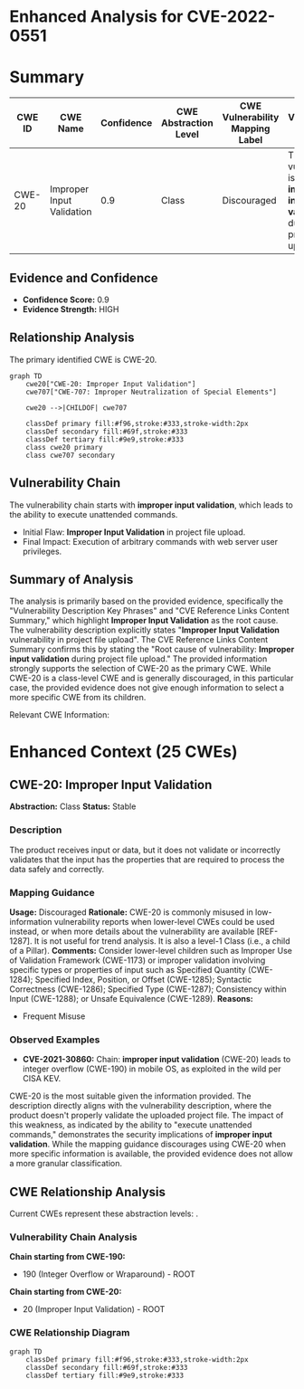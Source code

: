 # Enhanced Analysis for CVE-2022-0551

# Summary
| CWE ID | CWE Name | Confidence | CWE Abstraction Level | CWE Vulnerability Mapping Label | CWE-Vulnerability Mapping Notes |
|---|---|---|---|---|---|
| CWE-20 | Improper Input Validation | 0.9 | Class | Discouraged | The vulnerability is due to the **improper input validation** during project file upload. |

## Evidence and Confidence

*   **Confidence Score:** 0.9
*   **Evidence Strength:** HIGH

## Relationship Analysis
The primary identified CWE is CWE-20.

```mermaid
graph TD
    cwe20["CWE-20: Improper Input Validation"]
    cwe707["CWE-707: Improper Neutralization of Special Elements"]

    cwe20 -->|CHILDOF| cwe707

    classDef primary fill:#f96,stroke:#333,stroke-width:2px
    classDef secondary fill:#69f,stroke:#333
    classDef tertiary fill:#9e9,stroke:#333
    class cwe20 primary
    class cwe707 secondary
```

## Vulnerability Chain
The vulnerability chain starts with **improper input validation**, which leads to the ability to execute unattended commands.
  - Initial Flaw: **Improper Input Validation** in project file upload.
  - Final Impact: Execution of arbitrary commands with web server user privileges.

## Summary of Analysis
The analysis is primarily based on the provided evidence, specifically the "Vulnerability Description Key Phrases" and "CVE Reference Links Content Summary," which highlight **Improper Input Validation** as the root cause.
The vulnerability description explicitly states "**Improper Input Validation** vulnerability in project file upload". The CVE Reference Links Content Summary confirms this by stating the "Root cause of vulnerability: **Improper input validation** during project file upload."
The provided information strongly supports the selection of CWE-20 as the primary CWE. While CWE-20 is a class-level CWE and is generally discouraged, in this particular case, the provided evidence does not give enough information to select a more specific CWE from its children.

Relevant CWE Information:

# Enhanced Context (25 CWEs)

## CWE-20: Improper Input Validation
**Abstraction:** Class
**Status:** Stable

### Description
The product receives input or data, but it does
        not validate or incorrectly validates that the input has the
        properties that are required to process the data safely and
        correctly.
### Mapping Guidance
**Usage:** Discouraged
**Rationale:** CWE-20 is commonly misused in low-information vulnerability reports when lower-level CWEs could be used instead, or when more details about the vulnerability are available [REF-1287]. It is not useful for trend analysis. It is also a level-1 Class (i.e., a child of a Pillar).
**Comments:** Consider lower-level children such as Improper Use of Validation Framework (CWE-1173) or improper validation involving specific types or properties of input such as Specified Quantity (CWE-1284); Specified Index, Position, or Offset (CWE-1285); Syntactic Correctness (CWE-1286); Specified Type (CWE-1287); Consistency within Input (CWE-1288); or Unsafe Equivalence (CWE-1289).
**Reasons:**
- Frequent Misuse

### Observed Examples
- **CVE-2021-30860:** Chain: **improper input validation** (CWE-20) leads to integer overflow (CWE-190) in mobile OS, as exploited in the wild per CISA KEV.

CWE-20 is the most suitable given the information provided. The description directly aligns with the vulnerability description, where the product doesn't properly validate the uploaded project file. The impact of this weakness, as indicated by the ability to "execute unattended commands," demonstrates the security implications of **improper input validation**. While the mapping guidance discourages using CWE-20 when more specific information is available, the provided evidence does not allow a more granular classification.


## CWE Relationship Analysis

Current CWEs represent these abstraction levels: .


### Vulnerability Chain Analysis

**Chain starting from CWE-190:**
- 190 (Integer Overflow or Wraparound) - ROOT


**Chain starting from CWE-20:**
- 20 (Improper Input Validation) - ROOT



### CWE Relationship Diagram

```mermaid
graph TD
    classDef primary fill:#f96,stroke:#333,stroke-width:2px
    classDef secondary fill:#69f,stroke:#333
    classDef tertiary fill:#9e9,stroke:#333
```